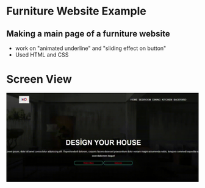 <h1>Furniture Website Example</h1>


<h2>Making a main page of a furniture website</h2>

<ul>
    <li>work on "animated underline" and "sliding effect on button"</li>
    <li>Used HTML and CSS</li>

</ul>



<h1>Screen View</h1>

![](screen.gif)


